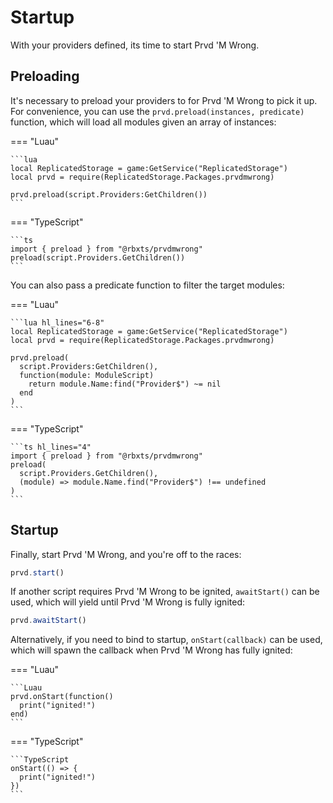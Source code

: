 # Startup

With your providers defined, its time to start Prvd 'M Wrong.

## Preloading

It's necessary to preload your providers to for Prvd 'M Wrong to pick it up. For
convenience, you can use the `prvd.preload(instances, predicate)` function,
which will load all modules given an array of instances:

=== "Luau"

    ```lua
    local ReplicatedStorage = game:GetService("ReplicatedStorage")
    local prvd = require(ReplicatedStorage.Packages.prvdmwrong)

    prvd.preload(script.Providers:GetChildren())
    ```

=== "TypeScript"

    ```ts
    import { preload } from "@rbxts/prvdmwrong"
    preload(script.Providers.GetChildren())
    ```

You can also pass a predicate function to filter the target modules:

=== "Luau"

    ```lua hl_lines="6-8"
    local ReplicatedStorage = game:GetService("ReplicatedStorage")
    local prvd = require(ReplicatedStorage.Packages.prvdmwrong)

    prvd.preload(
      script.Providers:GetChildren(),
      function(module: ModuleScript)
        return module.Name:find("Provider$") ~= nil
      end
    )
    ```

=== "TypeScript"

    ```ts hl_lines="4"
    import { preload } from "@rbxts/prvdmwrong"
    preload(
      script.Providers.GetChildren(),
      (module) => module.Name.find("Provider$") !== undefined
    )
    ```

## Startup

Finally, start Prvd 'M Wrong, and you're off to the races:

```TypeScript
prvd.start()
```

If another script requires Prvd 'M Wrong to be ignited, `awaitStart()` can be used,
which will yield until Prvd 'M Wrong is fully ignited:

```TypeScript
prvd.awaitStart()
```

Alternatively, if you need to bind to startup, `onStart(callback)` can be used,
which will spawn the callback when Prvd 'M Wrong has fully ignited:

=== "Luau"

    ```Luau
    prvd.onStart(function()
      print("ignited!")
    end)
    ```

=== "TypeScript"

    ```TypeScript
    onStart(() => {
      print("ignited!")
    })
    ```
